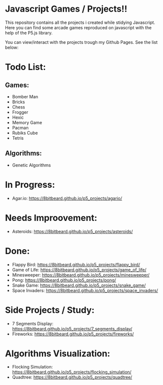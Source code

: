 # Javascript Games / Projects!!
This repository contains all the projects i created while stidying Javascript.
Here you can find some arcade games reproduced on javascript with the help of the P5.js library.

You can view/interact with the projects trough my Github Pages. See the list below:

# Todo List:
## Games:
- Bomber Man
- Bricks
- Chess
- Frogger
- Hexic
- Memory Game
- Pacman
- Rubiks Cube
- Tetris
## Algorithms:
- Genetic Algorithms

# In Progress:
- Agar.io: https://8bitbeard.github.io/p5_projects/agario/

# Needs Improovement:
- Asteroids: https://8bitbeard.github.io/p5_projects/asteroids/

# Done:
- Flappy Bird: https://8bitbeard.github.io/p5_projects/flappy_bird/
- Game of Life: https://8bitbeard.github.io/p5_projects/game_of_life/
- Minesweeper: https://8bitbeard.github.io/p5_projects/minesweeper/
- Pong: https://8bitbeard.github.io/p5_projects/pong/
- Snake Game: https://8bitbeard.github.io/p5_projects/snake_game/
- Space Invaders: https://8bitbeard.github.io/p5_projects/space_invaders/

# Side Projects / Study:
- 7 Segments Display: https://8bitbeard.github.io/p5_projects/7_segments_display/
- Fireworks: https://8bitbeard.github.io/p5_projects/fireworks/

# Algorithms Visualization:
- Flocking Simulation: https://8bitbeard.github.io/p5_projects/flocking_simulation/
- Quadtree: https://8bitbeard.github.io/p5_projects/quadtree/
